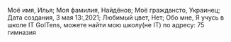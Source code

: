 Моё имя, Илья;
Моя фамилия, Найдёнов;
Моё граждансто, Украинец;
Дата создания, 3 мая 13:,2021;
Любимый цвет, Нет;
Обо мне, Я учусь в школе IT GoITens, можете найти мою школу(не IT) по адресу: 75 гимназия